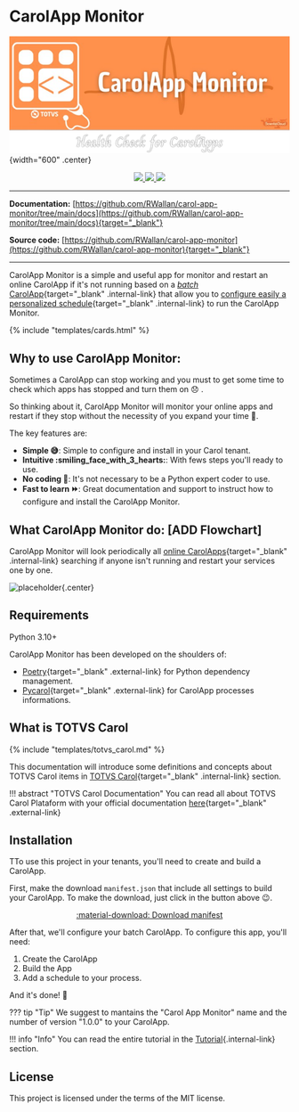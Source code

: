 # CarolApp Monitor

![logo](assets/images/logo.png){width="600" .center}

<p align="center">
    <a href="https://codecov.io/gh/RWallan/carol-app-monitor" target="_blank"> 
    <img src="https://codecov.io/gh/RWallan/carol-app-monitor/branch/main/graph/badge.svg?token=zP2gCNgi0t"/> 
    </a>
    <a href="https://github.com/RWallan/carol-app-monitor/actions/workflows/test_pipeline.yml" target="_blank"> 
    <img src="https://github.com/RWallan/carol-app-monitor/actions/workflows/test_pipeline.yml/badge.svg"/> 
    </a>
    <a href="https://github.com/RWallan/carol-app-monitor" target="_blank"><img src="https://img.shields.io/github/issues/RWallan/carol-app-monitor">
    </a>
</p>

---

**Documentation:** [https://github.com/RWallan/carol-app-monitor/tree/main/docs](https://github.com/RWallan/carol-app-monitor/tree/main/docs){target="_blank"}

**Source code:** [https://github.com/RWallan/carol-app-monitor](https://github.com/RWallan/carol-app-monitor){target="_blank"}

---

CarolApp Monitor is a simple and useful app for monitor and restart an online CarolApp if it's not running based on a [*batch* CarolApp](#){target="_blank" .internal-link} that allow you to [configure easily a personalized schedule](#){target="_blank" .internal-link} to run the CarolApp Monitor.

{% include "templates/cards.html" %}

## Why to use CarolApp Monitor:

Sometimes a CarolApp can stop working and you must to get some time to check which apps has stopped and turn them on :disappointed: .

So thinking about it, CarolApp Monitor will monitor your online apps and restart if they stop without the necessity of you expand your time :rocket:.

The key features are:

* **Simple :sweat_smile:**: Simple to configure and install in your Carol tenant.
* **Intuitive :smiling_face_with_3_hearts:**: With fews steps you'll ready to use.
* **No coding :no_entry_sign:**: It's not necessary to be a Python expert coder to use.
* **Fast to learn :fast_forward:**: Great documentation and support to instruct how to configure and install the CarolApp Monitor.

## What CarolApp Monitor do: [ADD Flowchart]

CarolApp Monitor will look periodically all [online CarolApps](#){target="_blank" .internal-link} searching if anyone isn't running and restart your services one by one.

![placeholder](https://placehold.co/600x400){.center}

## Requirements

Python 3.10+

CarolApp Monitor has been developed on the shoulders of:

* [Poetry](https://python-poetry.org/docs/){target="_blank" .external-link} for Python dependency management.
* [Pycarol](https://pycarol.readthedocs.io/en/2.54.15/index.html){target="_blank" .external-link} for CarolApp processes informations.

## What is TOTVS Carol

{% include "templates/totvs_carol.md" %}

This documentation will introduce some definitions and concepts about TOTVS Carol items in [TOTVS Carol](./carol/index.md){target="_blank" .internal-link} section.

!!! abstract "TOTVS Carol Documentation"
    You can read all about TOTVS Carol Plataform with your official documentation [here](https://docs.carol.ai/docs/intro/#totvs-carol){target="_blank" .external-link}

## Installation

TTo use this project in your tenants, you'll need to create and build a CarolApp. 

First, make the download `manifest.json` that include all settings to build your CarolApp. To make the download, just click in the button above :wink:.

<center>
    <a href="./assets/teste.txt" download="teste.txt" class="md-button md-button--primary">:material-download: Download manifest</a>
</center>

After that, we'll configure your batch CarolApp. To configure this app, you'll need:

1. Create the CarolApp
1. Build the App
1. Add a schedule to your process.

And it's done! :partying_face:

??? tip "Tip"
    We suggest to mantains the "Carol App Monitor" name and the number of version "1.0.0" to your CarolApp.

!!! info "Info"
    You can read the entire tutorial in the [Tutorial](./tutorial/01_introduction.md){.internal-link} section.

## License
This project is licensed under the terms of the MIT license.
